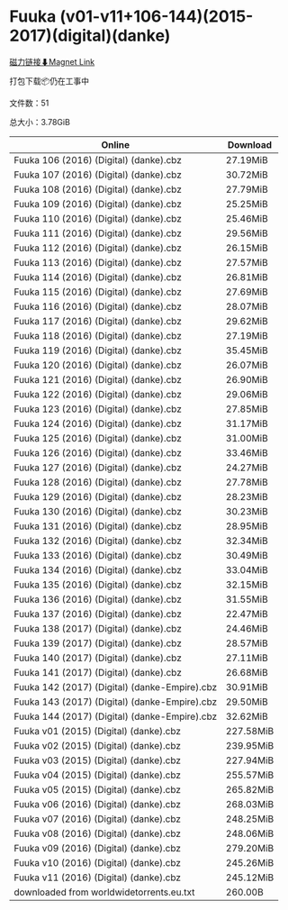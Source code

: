 # Fuuka (v01-v11+106-144)(2015-2017)(digital)(danke)

[磁力链接⬇Magnet Link](magnet:?xt=urn:btih:69e98cb35a08528c537b498a8793cae1b96886cd&dn=Fuuka%20%28v01-v11%2B106-144%29%282015-2017%29%28digital%29%28danke%29)

打包下载📦仍在工事中

文件数：51

总大小：3.78GiB

Online | Download
--- | ---
Fuuka 106 (2016) (Digital) (danke).cbz | 27.19MiB
Fuuka 107 (2016) (Digital) (danke).cbz | 30.72MiB
Fuuka 108 (2016) (Digital) (danke).cbz | 27.79MiB
Fuuka 109 (2016) (Digital) (danke).cbz | 25.25MiB
Fuuka 110 (2016) (Digital) (danke).cbz | 25.46MiB
Fuuka 111 (2016) (Digital) (danke).cbz | 29.56MiB
Fuuka 112 (2016) (Digital) (danke).cbz | 26.15MiB
Fuuka 113 (2016) (Digital) (danke).cbz | 27.57MiB
Fuuka 114 (2016) (Digital) (danke).cbz | 26.81MiB
Fuuka 115 (2016) (Digital) (danke).cbz | 27.69MiB
Fuuka 116 (2016) (Digital) (danke).cbz | 28.07MiB
Fuuka 117 (2016) (Digital) (danke).cbz | 29.62MiB
Fuuka 118 (2016) (Digital) (danke).cbz | 27.19MiB
Fuuka 119 (2016) (Digital) (danke).cbz | 35.45MiB
Fuuka 120 (2016) (Digital) (danke).cbz | 26.07MiB
Fuuka 121 (2016) (Digital) (danke).cbz | 26.90MiB
Fuuka 122 (2016) (Digital) (danke).cbz | 29.06MiB
Fuuka 123 (2016) (Digital) (danke).cbz | 27.85MiB
Fuuka 124 (2016) (Digital) (danke).cbz | 31.17MiB
Fuuka 125 (2016) (Digital) (danke).cbz | 31.00MiB
Fuuka 126 (2016) (Digital) (danke).cbz | 33.46MiB
Fuuka 127 (2016) (Digital) (danke).cbz | 24.27MiB
Fuuka 128 (2016) (Digital) (danke).cbz | 27.78MiB
Fuuka 129 (2016) (Digital) (danke).cbz | 28.23MiB
Fuuka 130 (2016) (Digital) (danke).cbz | 30.23MiB
Fuuka 131 (2016) (Digital) (danke).cbz | 28.95MiB
Fuuka 132 (2016) (Digital) (danke).cbz | 32.34MiB
Fuuka 133 (2016) (Digital) (danke).cbz | 30.49MiB
Fuuka 134 (2016) (Digital) (danke).cbz | 33.04MiB
Fuuka 135 (2016) (Digital) (danke).cbz | 32.15MiB
Fuuka 136 (2016) (Digital) (danke).cbz | 31.55MiB
Fuuka 137 (2016) (Digital) (danke).cbz | 22.47MiB
Fuuka 138 (2017) (Digital) (danke).cbz | 24.46MiB
Fuuka 139 (2017) (Digital) (danke).cbz | 28.57MiB
Fuuka 140 (2017) (Digital) (danke).cbz | 27.11MiB
Fuuka 141 (2017) (Digital) (danke).cbz | 26.68MiB
Fuuka 142 (2017) (Digital) (danke-Empire).cbz | 30.91MiB
Fuuka 143 (2017) (Digital) (danke-Empire).cbz | 29.50MiB
Fuuka 144 (2017) (Digital) (danke-Empire).cbz | 32.62MiB
Fuuka v01 (2015) (Digital) (danke).cbz | 227.58MiB
Fuuka v02 (2015) (Digital) (danke).cbz | 239.95MiB
Fuuka v03 (2015) (Digital) (danke).cbz | 227.94MiB
Fuuka v04 (2015) (Digital) (danke).cbz | 255.57MiB
Fuuka v05 (2015) (Digital) (danke).cbz | 265.82MiB
Fuuka v06 (2016) (Digital) (danke).cbz | 268.03MiB
Fuuka v07 (2016) (Digital) (danke).cbz | 248.25MiB
Fuuka v08 (2016) (Digital) (danke).cbz | 248.06MiB
Fuuka v09 (2016) (Digital) (danke).cbz | 279.20MiB
Fuuka v10 (2016) (Digital) (danke).cbz | 245.26MiB
Fuuka v11 (2016) (Digital) (danke).cbz | 245.12MiB
downloaded from worldwidetorrents.eu.txt | 260.00B